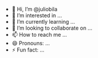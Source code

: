 - 👋 Hi, I’m @juliobila
- 👀 I’m interested in ...
- 🌱 I’m currently learning ...
- 💞️ I’m looking to collaborate on ...
- 📫 How to reach me ...
- 😄 Pronouns: ...
- ⚡ Fun fact: ...

<!---
juliobila/juliobila is a ✨ special ✨ repository because its `README.md` (this file) appears on your GitHub profile.
You can click the Preview link to take a look at your changes.
--->

